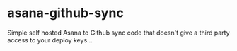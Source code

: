 # asana-github-sync
Simple self hosted Asana to Github sync code that doesn't give a third party access to your deploy keys...
